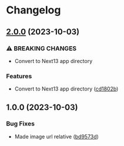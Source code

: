 # Changelog

## [2.0.0](https://github.com/zkript-apps/zkript-web/compare/v1.0.0...v2.0.0) (2023-10-03)


### ⚠ BREAKING CHANGES

* Convert to Next13 app directory

### Features

* Convert to Next13 app directory ([cd1802b](https://github.com/zkript-apps/zkript-web/commit/cd1802bb2fb02f837b5e041e580d0fa1d0646e43))

## 1.0.0 (2023-10-03)


### Bug Fixes

* Made image url relative ([bd9573d](https://github.com/zkript-apps/zkript-web/commit/bd9573dc307e256020959bfb0753422a9968d31c))
